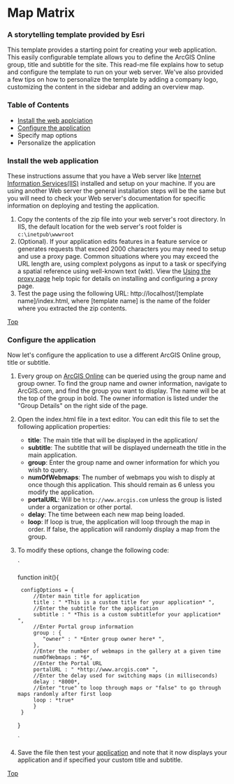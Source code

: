 # Map Matrix

### A storytelling template provided by Esri


This template provides a starting point for creating your web application. This easily configurable template allows you to define the ArcGIS Online group, title and subtitle for the site. This read-me file explains how to setup and configure the template to run on your web server. We've also provided a few tips on how to personalize the template by adding a company logo, customizing the content in the sidebar and adding an overview map.


### Table of Contents

- [Install the web applciation](#-install-the-web-application)
- [Configure the application](#-configure-the-application)
- Specify map options
- Personalize the application


### Install the web application

These instructions assume that you have a Web server like [Internet Information Services(IIS)](http://www.iis.net/) installed and setup on your machine. If you are using another Web server the general installation steps will be the same but you will need to check your Web server's documentation for specific information on deploying and testing the application.

1. Copy the contents of the zip file into your web server's root directory. In IIS, the default location for the web server's root folder is `c:\inetpub\wwwroot`
2. (Optional). If your application edits features in a feature service or generates requests that exceed 2000 characters you may need to setup and use a proxy page. Common situations where you may exceed the URL length are, using complext polygons as input to a task or specifying a spatial reference using well-known text (wkt). View the [Using the proxy page](http://help.arcgis.com/EN/webapi/javascript/arcgis/help/jshelp_start.htm#jshelp/ags_proxy.htm) help topic for details on installing and configuring a proxy page.
3. Test the page using the following URL: http://localhost/[template name]/index.html, where [template name] is the name of the folder where you extracted the zip contents.

[Top](#-map-matrix)


### Configure the application

Now let's configure the application to use a different ArcGIS Online group, title or subtitle.

1. Every group on [ArcGIS Online](http://www.arcgis.com) can be queried using the group name and group owner. To find the group name and owner information, navigate to ArcGIS.com, and find the group you want to display. The name will be at the top of the group in bold. The owner information is listed under the "Group Details" on the right side of the page.
2. Open the index.html file in a text editor. You can edit this file to set the following application properties:
    - **title**: The main title that will be displayed in the application/
    - **subtitle**: The subtitle that will be displayed underneath the title in the main application.
    - **group**: Enter the group name and owner information for which you wish to query.
    - **numOfWebmaps**: The number of webmaps you wish to disply at once though this application. This should remain as 6 unless you modify the application.
    - **portalURL**: Will be `http://www.arcgis.com` unless the group is listed under a organization or other portal.
    - **delay**: The time between each new map being loaded.
    - **loop**: If loop is true, the application will loop through the map in order. If false, the application will randomly display a map from the group.
3. To modify these options, change the following code:

    `
    
    function init(){
    
        configOptions = {
            //Enter main title for application
            title : " *This is a custom title for your application* ",
            //Enter the subtitle for the application
            subtitle : " *This is a custom subtitlefor your application* ",
            //Enter Portal group information
            group : {
               "owner" : " *Enter group owner here* ",
            },
            //Enter the number of webmaps in the gallery at a given time            
            numOfWebmaps : *6*,            
            //Enter the Portal URL            
            portalURL : " *http://www.arcgis.com* ",            
            //Enter the delay used for switching maps (in milliseconds)            
            delay : *8000*,            
            //Enter "true" to loop through maps or "false" to go through maps randomly after first loop
            loop : *true*
            }        
        }    
    }
    
    `

4. Save the file then test your [application](http://localhost/Chrome/index.html) and note that it now displays your application and if specified your custom title and subtitle.

[Top](#-map-matrix)
